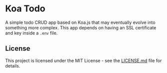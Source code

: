 # Koa Todo

A simple todo CRUD app based on Koa.js that may eventually evolve into something more complex.
This app depends on having an SSL certificate and key inside a `.env` file.

## License

This project is licensed under the MIT License - see the [LICENSE.md](LICENSE.md) file for details.
